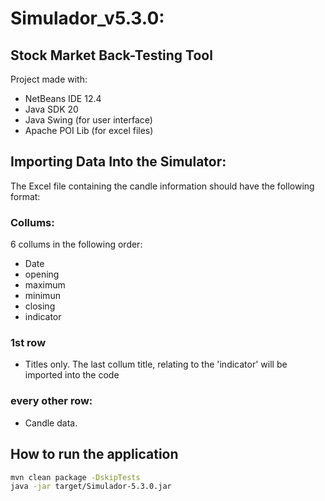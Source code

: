 # Simulador_v5.3.0: 
## Stock Market Back-Testing Tool

Project made with:
 - NetBeans IDE 12.4
 - Java SDK 20
 - Java Swing (for user interface)
 - Apache POI Lib (for excel files)
 
 ## Importing Data Into the Simulator:
 The Excel file containing the candle information should have the following format:
### Collums:
6 collums in the following order:
 - Date
 - opening
 - maximum
 - minimun
 - closing
 - indicator
### 1st row
 - Titles only. The last collum title, relating to the 'indicator' will be imported into the code
 ### every other row:
 - Candle data.

## How to run the application
```sh
mvn clean package -DskipTests
java -jar target/Simulador-5.3.0.jar
```
